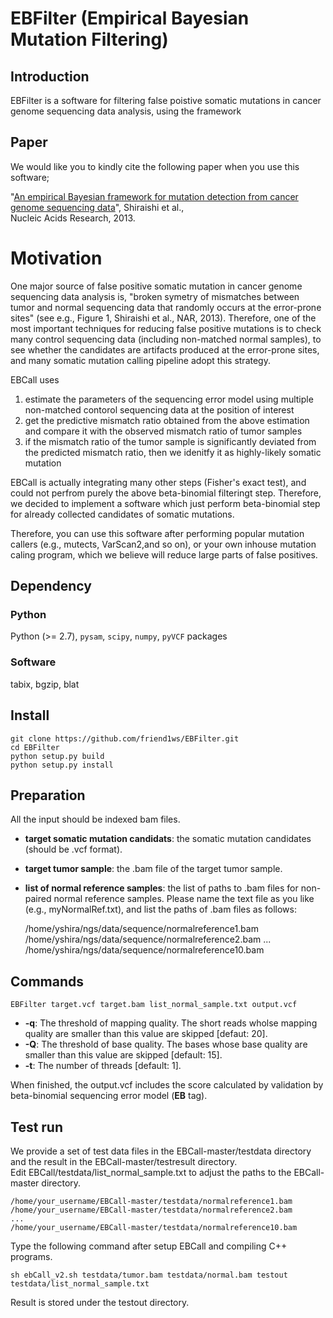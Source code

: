 # EBFilter (Empirical Bayesian Mutation Filtering)

## Introduction

EBFilter is a software for filtering false poistive somatic mutations in cancer genome sequencing data analysis,
using the framework 


## Paper

We would like you to kindly cite the following paper when you use this software; 

"[An empirical Bayesian framework for mutation detection from cancer genome sequencing data](http://nar.oxfordjournals.org/content/41/7/e89.long)", Shiraishi et al.,  
Nucleic Acids Research, 2013.


# Motivation

One major source of false positive somatic mutation in cancer genome sequencing data analysis is,
"broken symetry of mismatches between tumor and normal sequencing data that randomly occurs at the error-prone sites"
(see e.g., Figure 1, Shiraishi et al., NAR, 2013).
Therefore, one of the most important techniques for reducing false positive mutations is to check many control sequencing data (including non-matched normal samples), to see whether the candidates are artifacts produced at the error-prone sites, and many somatic mutation calling pipeline adopt this strategy.

EBCall uses 

1. estimate the parameters of the sequencing error model using multiple non-matched contorol sequencing data at the position of interest
2. get the predictive mismatch ratio obtained from the above estimation and compare it with the observed mismatch ratio of tumor samples
3. if the mismatch ratio of the tumor sample is significantly deviated from the predicted mismatch ratio, then we idenitfy it as highly-likely somatic mutation


EBCall is actually integrating many other steps (Fisher's exact test), and could not perfrom purely the above beta-binomial filteringt step.
Therefore, we decided to implement a software which just perform beta-binomial step for already collected candidates of somatic mutations.

Therefore, you can use this software after performing popular mutation callers (e.g., mutects, VarScan2,and so on),
or your own inhouse mutation caling program, which we believe will reduce large parts of false positives.



## Dependency

### Python
Python (>= 2.7), `pysam`, `scipy`, `numpy`, `pyVCF` packages

### Software
tabix, bgzip, blat

## Install

```
git clone https://github.com/friend1ws/EBFilter.git
cd EBFilter
python setup.py build
python setup.py install
```

## Preparation

All the input should be indexed bam files.  
- **target somatic mutation candidats**: the somatic mutation candidates (should be .vcf format).
- **target tumor sample**: the .bam file of the target tumor sample.
- **list of normal reference samples**: the list of paths to .bam files for non-paired normal reference samples. Please name the text file as you like (e.g., myNormalRef.txt), and list the paths of .bam files as follows:  

	/home/yshira/ngs/data/sequence/normalreference1.bam
	/home/yshira/ngs/data/sequence/normalreference2.bam
	...
	/home/yshira/ngs/data/sequence/normalreference10.bam


## Commands

    EBFilter target.vcf target.bam list_normal_sample.txt output.vcf
  
- **-q**: The threshold of mapping quality. The short reads wholse mapping quality are smaller than this value are skipped [defaut: 20].
- **-Q**: The threshold of base quality. The bases whose base quality are smaller than this value are skipped [default: 15].
- **-t**: The number of threads [default: 1].

When finished, the output.vcf includes the score calculated by validation by beta-binomial sequencing error model (**EB** tag).



## Test run

We provide a set of test data files in the EBCall-master/testdata directory and the result in the EBCall-master/testresult directory.   
Edit EBCall/testdata/list_normal_sample.txt to adjust the paths to the EBCall-master directory.

	/home/your_username/EBCall-master/testdata/normalreference1.bam
	/home/your_username/EBCall-master/testdata/normalreference2.bam
	...
	/home/your_username/EBCall-master/testdata/normalreference10.bam

Type the following command after setup EBCall and compiling C++ programs. 

	sh ebCall_v2.sh testdata/tumor.bam testdata/normal.bam testout testdata/list_normal_sample.txt

Result is stored under the testout directory.


